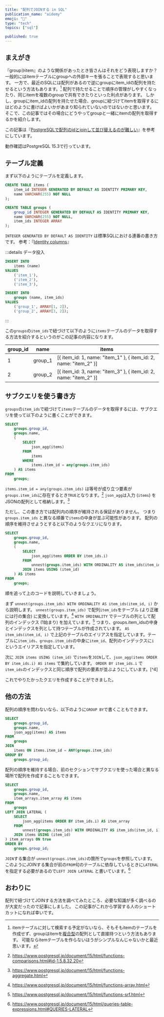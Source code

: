 ```yaml
---
title: "配列でJOINする in SQL"
publication_name: "aidemy"
emoji: "💫"
type: "tech"
topics: ["sql"]

published: true
---
```


## まえがき

『group∋item』のような関係があったとき皆さんはそれをどう表現しますか？
一般的にはitemテーブルにgroupへの外部キーを張ることで表現すると思います。
一方で、最近のSQLには配列があるので逆にgroupにitem_idの配列を持たせるという方法もあります。[^row-type]
配列で持たせることで順序の管理がしやすくなったり、同じitemを複数のgroupで共有できたりといった利点があります。
しかし、groupにitem_idの配列を持たせた場合、groupに紐づけてitemを取得するにはどのように書けばよいかがあまり知られていないのではないかと思います。
そこで、この記事ではその場合にどうやってgroupと一緒にitemの配列を取得するかを紹介します。

[^row-type]: itemテーブルに対して検索する予定がないなら、そもそもitemのテーブルを作成せず、groupはitemを[複合型](https://www.postgresql.jp/docs/9.4/rowtypes.html)の配列として直接持つという方法もあります。
可能ならitemテーブルを作らないほうがシンプルなんじゃないかと最近思います。

この記事は『[PostgreSQLで配列のidとjoinして並び替えるのが難しい](https://qiita.com/nishimura/items/575e642503139229059a)』を参考にしています。

動作確認はPostgreSQL 15.3で行っています。

## テーブル定義

まず以下のようにテーブルを定義します。

```sql
CREATE TABLE items (
    item_id INTEGER GENERATED BY DEFAULT AS IDENTITY PRIMARY KEY,
    name VARCHAR(255) NOT NULL
);

CREATE TABLE groups (
    group_id INTEGER GENERATED BY DEFAULT AS IDENTITY PRIMARY KEY,
    name VARCHAR(255) NOT NULL,
    item_ids INTEGER ARRAY
);
```

`INTEGER GENERATED BY DEFAULT AS IDENTITY` は標準SQLにおける連番の書き方です。
参考：『[Identity columns](https://qiita.com/nuko_yokohama/items/7d0d5525bcefaa3332ce)』

:::details データ投入

```sql
INSERT INTO
    items (name)
VALUES
    ('item_1'),
    ('item_2'),
    ('item_3'),

INSERT INTO
    groups (name, item_ids)
VALUES
    ('group_1', ARRAY[1, 2]),
    ('group_2', ARRAY[3, 2]);
```

:::

この`groups`の`item_ids`で紐づけて以下のように`items`テーブルのデータを取得する方法を紹介するというのがこの記事の内容になります。

|group_id|name|items|
|-|-|-|
|1|group_1|[{ item_id: 1, name: "item_1" }, { item_id: 2, name: "item_2" }]|
|2|group_2|[{ item_id: 3, name: "item_3" }, { item_id: 2, name: "item_2" }]|

## サブクエリを使う書き方

`groups`の`item_ids`で紐づけて`items`テーブルのデータを取得するには、サブクエリを使って以下のように書くことができます。

```sql
SELECT
    groups.group_id,
    groups.name,
    (
        SELECT
            json_agg(items)
        FROM
            items
        WHERE
            items.item_id = any(groups.item_ids)
    ) AS items
FROM
    groups;
```

`items.item_id = any(groups.item_ids)` は等号が成り立つ要素が`groups.item_ids`に存在するとき`TRUE`となります。[^any]
`json_agg`は入力 (`items`) をJSONの配列として格納します。[^json-agg]

ただし、この書き方では配列内の順序が維持される保証がありません。
つまり `groups.item_ids` と異なる順番で`items`の中身が並ぶ可能性があります。
配列の順序を維持させようとすると以下のようなクエリになります。

```sql
SELECT
    groups.group_id,
    groups.name,
    (
        SELECT
            json_agg(items ORDER BY item_ids.i)
        FROM
            unnest(groups.item_ids) WITH ORDINALITY AS item_ids(item_id, i)
        JOIN items USING (item_id)
    ) AS items
FROM
    groups;
```

順を追って上のコードを説明していきましょう。

まず `unnest(groups.item_ids) WITH ORDINALITY AS item_ids(item_id, i)` から説明します。
`unnest(groups.item_ids)` で配列`item_ids`をテーブル (より正確には行の集合) に変換しています。[^unnest]
`WITH ORDINALITY` でテーブルの列として配列のインデックス (1始まり) を加えています。[^with-ordinality]
つまり、groups.item_idsの中身とインデックスを列として持つテーブルが作成されています。
`AS item_ids(item_id, i)` で上記のテーブルのエイリアスを指定しています。テーブルに`item_ids`、`groups.item_ids`の中身に`item_id`、配列のインデックスに`i` というエイリアスを指定しています。

次に `JOIN items USING (item_id)` で`items`を`JOIN`して、`json_agg(items ORDER BY item_ids.i) AS items` で集約しています。
`ORDER BY item_ids.i` で`item_ids`のインデックスと同じ順序で配列の要素が並ぶようにしています。[^4]

これでやりたかったクエリを作成することができました。

## 他の方法

配列の順序を問わないなら、以下のように`GROUP BY`で書くこともできます。

```sql
SELECT
    groups.group_id,
    groups.name,
    json_agg(items) AS items
FROM
    groups
JOIN
    items ON items.item_id = ANY(groups.item_ids)
GROUP BY
    groups.group_id;
```

配列の順序を維持する場合、前のセクションでサブクエリを使った場合と異なる場所で配列を作成することもできます。

```sql
SELECT
    groups.group_id,
    groups.name,
    item_arrays.item_array AS items
FROM
    groups
LEFT JOIN LATERAL (
    SELECT
        json_agg(items ORDER BY item_ids.i) AS item_array
    FROM
        unnest(groups.item_ids) WITH ORDINALITY AS item_ids(item_id, i)
    JOIN items USING (item_id)
) item_arrays ON true
ORDER BY
    groups.group_id;
```

`JOIN`する集合が `unnest(groups.item_ids)`の箇所で`groups`を参照しています。
このようにJOINする集合が前の`FROM`句のテーブルに依存しているときに`LATERAL`を指定する必要があるので`LEFT JOIN LATERAL` と書いています。[^lateral]

[^any]: https://www.postgresql.jp/document/15/html/functions-comparisons.html#id-1.5.8.32.20
[^unnest]: https://www.postgresql.jp/document/15/html/functions-array.html
[^with-ordinality]: https://www.postgresql.jp/document/15/html/functions-srf.html
[^json-agg]: https://www.postgresql.jp/document/15/html/functions-aggregate.html
[^lateral]: https://www.postgresql.jp/document/15/html/queries-table-expressions.html#QUERIES-LATERAL

## おわりに

配列で紐づけてJOINする方法を調べてみたところ、必要な知識が多く調べるのが大変だったので記事にしました。
この記事がこれから学習する人のショートカットになれば幸いです。
